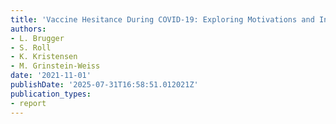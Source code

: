 ```yaml
---
title: 'Vaccine Hesitance During COVID-19: Exploring Motivations and Incentives'
authors:
- L. Brugger
- S. Roll
- K. Kristensen
- M. Grinstein-Weiss
date: '2021-11-01'
publishDate: '2025-07-31T16:58:51.012021Z'
publication_types:
- report
---
```

